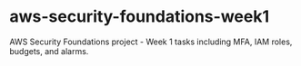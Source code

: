 # aws-security-foundations-week1
AWS Security Foundations project - Week 1 tasks including MFA, IAM roles, budgets, and alarms.
